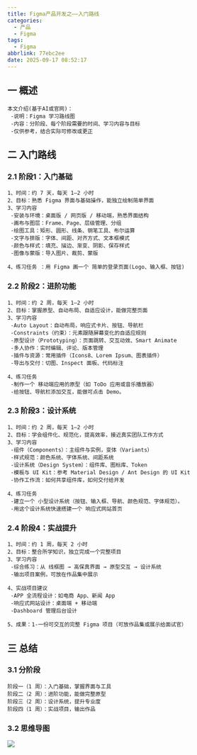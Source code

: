 ```yaml
---
title: Figma产品开发之——入门路线
categories:
  - 产品
  - Figma
tags:
  - Figma
abbrlink: 77ebc2ee
date: 2025-09-17 08:52:17
---
```

## 一 概述

```
本文介绍(基于AI或官网)：
 -说明：Figma 学习路线图
 -内容：分阶段、每个阶段需要的时间、学习内容与目标
 -仅供参考，结合实际可修改或更正
```

<!--more-->

## 二 入门路线

### 2.1 阶段1：入门基础

```
1、时间：约 7 天，每天 1–2 小时
2、目标：熟悉 Figma 界面与基础操作，能独立绘制简单界面
3、学习内容
 -安装与环境：桌面版 / 网页版 / 移动端，熟悉界面结构
 -画布与图层：Frame、Page、层级管理、分组
 -绘图工具：矩形、圆形、线条、钢笔工具、布尔运算
 -文字与排版：字体、间距、对齐方式、文本框模式
 -颜色与样式：填充、描边、渐变、阴影、保存样式
 -图像与蒙版：导入图片、裁剪、蒙版
 
4、练习任务 ：用 Figma 画一个 简单的登录页面(Logo、输入框、按钮)
```

### 2.2 阶段2：进阶功能

```
1、时间：约 2 周，每天 1–2 小时
2、目标：掌握原型、自动布局、自适应设计，能做完整页面
3、学习内容
 -Auto Layout：自动布局，响应式卡片、按钮、导航栏
 -Constraints（约束）：元素跟随屏幕变化的自适应规则
 -原型设计（Prototyping）：页面跳转、交互动效、Smart Animate
 -多人协作：实时编辑、评论、版本管理
 -插件与资源：常用插件（Icons8、Lorem Ipsum、图表插件）
 -导出与交付：切图、Inspect 面板、代码标注
 
4、练习任务 
 -制作一个 移动端应用的原型（如 ToDo 应用或音乐播放器）
 -给按钮、导航栏添加交互，能做可点击 Demo。
```

### 2.3 阶段3：设计系统

```
1、时间：约 2 周，每天 1–2 小时
2、目标：学会组件化、规范化，提高效率，接近真实团队工作方式
3、学习内容
 -组件（Components）：主组件与实例，变体（Variants）
 -样式规范：颜色系统、字体系统、间距系统
 -设计系统（Design System）：组件库、图标库、Token
 -模板与 UI Kit：参考 Material Design / Ant Design 的 UI Kit
 -协作工作流：如何共享组件库，如何交付给开发
 
4、练习任务
 -建立一个 小型设计系统（按钮、输入框、导航、颜色规范、字体规范）。
 -用这个设计系统快速搭建一个 响应式网站首页
```

### 2.4 阶段4：实战提升

```
1、时间：约 1 周，每天 2 小时
2、目标：整合所学知识，独立完成一个完整项目
3、学习内容
 -综合练习：从 线框图 → 高保真界面 → 原型交互 → 设计系统
 -输出项目案例，可放在作品集中展示

4、实战项目建议
 -APP 全流程设计：如电商 App、新闻 App
 -响应式网站设计：桌面端 + 移动端
 -Dashboard 管理后台设计

5、成果：1-一份可交互的完整 Figma 项目（可放作品集或展示给面试官）
```

## 三 总结

### 3.1 分阶段

```
阶段一（1 周）：入门基础，掌握界面与工具
阶段二（2 周）：进阶功能，能做完整原型
阶段三（2 周）：设计系统，提升专业度
阶段四（1 周）：实战项目，输出作品
```

### 3.2 思维导图

![][1]



[1]:https://cdn.jsdelivr.net/gh/PGzxc/CDN/blog-figma/figma-route.png